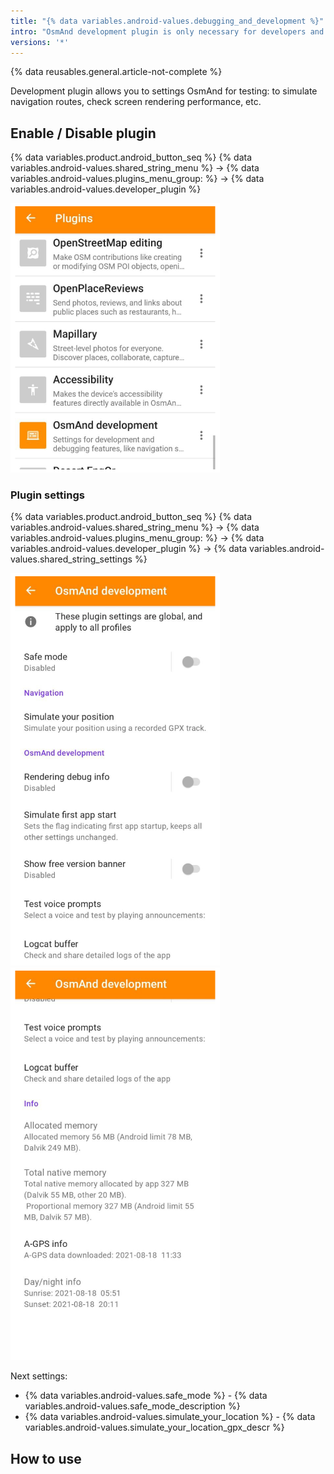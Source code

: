 ```yaml
---
title: "{% data variables.android-values.debugging_and_development %}"
intro: "OsmAnd development plugin is only necessary for developers and experienced users. It allows you to simulate navigation routes, check screen rendering performance, etc."
versions: '*'
---
```

{% data reusables.general.article-not-complete %}


Development plugin allows you to settings OsmAnd for testing: to simulate navigation routes, check screen rendering performance, etc.


## Enable / Disable plugin

{% data variables.product.android_button_seq %} {% data variables.android-values.shared_string_menu %} → {% data variables.android-values.plugins_menu_group: %} → {% data variables.android-values.developer_plugin %}

![Development plugin Android](/assets/images/plugins/development/development_plugin_android.png)


### Plugin settings

{% data variables.product.android_button_seq %} {% data variables.android-values.shared_string_menu %} → {% data variables.android-values.plugins_menu_group: %} → {% data variables.android-values.developer_plugin %} → {% data variables.android-values.shared_string_settings %}

![Development Settings Android](/assets/images/plugins/development/development_plugin_settings_android.png) ![Development Settings Android](/assets/images/plugins/development/development_plugin_settings_2_android.png)


Next settings:
- {% data variables.android-values.safe_mode %} - {% data variables.android-values.safe_mode_description %}
- {% data variables.android-values.simulate_your_location %} - {% data variables.android-values.simulate_your_location_gpx_descr %} 

## How to use
